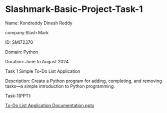 # Slashmark-Basic-Project-Task-1
Name: Kondreddy Dinesh Reddy

company:Slash Mark

ID: SMI72370

Domain: Python

Duration: June to August 2024


Task 1 Simple To-Do List Application

Description: Create a Python program for adding, completing, and removing tasks—a simple introduction to Python programming.

Task-1(PPT):


[To-Do List Application Documentation.pptx](https://github.com/user-attachments/files/16070143/To-Do.List.Application.Documentation.pptx)
